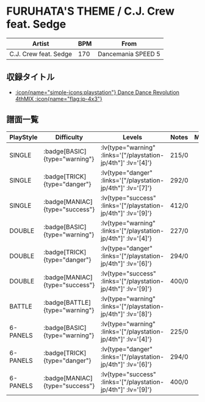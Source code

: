 # FURUHATA'S THEME / C.J. Crew feat. Sedge

|Artist|BPM|From|
|------|---|----|
|C.J. Crew feat. Sedge|170|Dancemania SPEED 5|

## 収録タイトル

- [ :icon{name="simple-icons:playstation"} Dance Dance Revolution 4thMIX :icon{name="flag:jp-4x3"} ](/playstation-jp/4th)

## 譜面一覧

|PlayStyle|Difficulty|Levels|Notes|Movie|
|---------|----------|------|-----|-----|
|SINGLE| :badge[BASIC]{type="warning"} | :lv{type="warning" :links='["/playstation-jp/4th"]' :lv='[4]'} |215/0||
|SINGLE| :badge[TRICK]{type="danger"} | :lv{type="danger" :links='["/playstation-jp/4th"]' :lv='[7]'} |292/0||
|SINGLE| :badge[MANIAC]{type="success"} | :lv{type="success" :links='["/playstation-jp/4th"]' :lv='[9]'} |412/0||
|DOUBLE| :badge[BASIC]{type="warning"} | :lv{type="warning" :links='["/playstation-jp/4th"]' :lv='[4]'} |227/0||
|DOUBLE| :badge[TRICK]{type="danger"} | :lv{type="danger" :links='["/playstation-jp/4th"]' :lv='[6]'} |294/0||
|DOUBLE| :badge[MANIAC]{type="success"} | :lv{type="success" :links='["/playstation-jp/4th"]' :lv='[9]'} |400/0||
|BATTLE| :badge[BATTLE]{type="warning"} | :lv{type="warning" :links='["/playstation-jp/4th"]' :lv='[8]'} |||
|6-PANELS| :badge[BASIC]{type="warning"} | :lv{type="warning" :links='["/playstation-jp/4th"]' :lv='[4]'} |225/0||
|6-PANELS| :badge[TRICK]{type="danger"} | :lv{type="danger" :links='["/playstation-jp/4th"]' :lv='[6]'} |294/0||
|6-PANELS| :badge[MANIAC]{type="success"} | :lv{type="success" :links='["/playstation-jp/4th"]' :lv='[9]'} |400/0||
